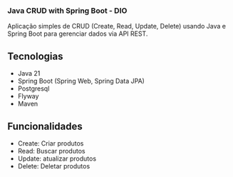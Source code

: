 ### Java CRUD with Spring Boot - DIO ###
Aplicação simples de CRUD (Create, Read, Update, Delete) usando Java e Spring Boot para gerenciar dados via API REST.

## Tecnologias ##
- Java 21 
- Spring Boot (Spring Web, Spring Data JPA)
- Postgresql
- Flyway
- Maven



## Funcionalidades ##
- Create: Criar produtos 
- Read: Buscar produtos
- Update: atualizar produtos
- Delete: Deletar produtos

